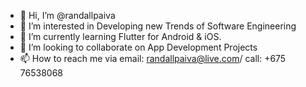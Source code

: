 - 👋 Hi, I’m @randallpaiva
- 👀 I’m interested in Developing new Trends of Software Engineering
- 🌱 I’m currently learning Flutter for Android & iOS.
- 💞️ I’m looking to collaborate on App Development Projects
- 📫 How to reach me via email: randallpaiva@live.com/ call: +675 76538068

<!---
randallpaiva/randallpaiva is a ✨ special ✨ repository because its `README.md` (this file) appears on your GitHub profile.
You can click the Preview link to take a look at your changes.
--->
